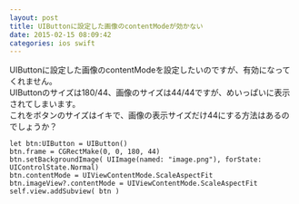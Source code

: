 ```yaml
---
layout: post
title: UIButtonに設定した画像のcontentModeが効かない
date: 2015-02-15 08:09:42
categories: ios swift
---
```

<!-- {% raw %} -->
<p>UIButtonに設定した画像のcontentModeを設定したいのですが、有効になってくれません。<br>
UIButtonのサイズは180/44、画像のサイズは44/44ですが、めいっぱいに表示されてしまいます。<br>
これをボタンのサイズはイキで、画像の表示サイズだけ44にする方法はあるのでしょうか？</p>

<pre><code>let btn:UIButton = UIButton()
btn.frame = CGRectMake(0, 0, 180, 44)
btn.setBackgroundImage( UIImage(named: "image.png"), forState: UIControlState.Normal)
btn.contentMode = UIViewContentMode.ScaleAspectFit
btn.imageView?.contentMode = UIViewContentMode.ScaleAspectFit
self.view.addSubview( btn )
</code></pre>
<!-- {% endraw %} -->
